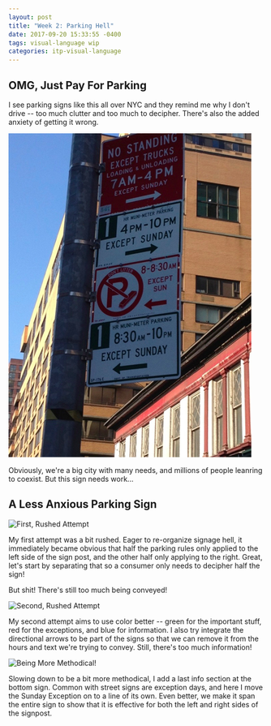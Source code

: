 ```yaml
---
layout: post
title: "Week 2: Parking Hell"
date: 2017-09-20 15:33:55 -0400
tags: visual-language wip
categories: itp-visual-language
---
```


OMG, Just Pay For Parking
-------------------------

I see parking signs like this all over NYC and they remind me why I don't drive -- too much clutter and too much to decipher. There's also the added anxiety of getting it wrong.

![Anxious Parking Sign](/assets/img/visual-language/signage/bad-parking-sign.png)

Obviously, we're a big city with many needs, and millions of people leanring to coexist. But this sign needs work...


A Less Anxious Parking Sign
---------------------------

![First, Rushed Attempt](/assets/img/visual-language/signage/project01.jpg)

My first attempt was a bit rushed. Eager to re-organize signage hell, it immediately became obvious that half the parking rules only applied to the left side of the sign post, and the other half only applying to the right. Great, let's start by separating that so a consumer only needs to decipher half the sign!

But shit! There's still too much being conveyed!

![Second, Rushed Attempt](/assets/img/visual-language/signage/project02.jpg)

My second attempt aims to use color better -- green for the important stuff, red for the exceptions, and blue for information. I also try integrate the directional arrows to be part of the signs so that we can remove it from the hours and text we're trying to convey. Still, there's too much information!

![Being More Methodical!](/assets/img/visual-language/signage/project03.jpg)

Slowing down to be a bit more methodical, I add a last info section at the bottom sign. Common with street signs are exception days, and here I move the Sunday Exception on to a line of its own. Even better, we make it span the entire sign to show that it is effective for both the left and right sides of the signpost.
